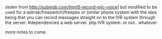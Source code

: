 stolen from http://subinsb.com/html5-record-mic-voice]
but modified to be used for a astrisk/freeswitch/freepbx or similar phone system with the idea
being that you can record messages straight on to the IVR system through the server.
#dependencies
a web server.
php
IVR system. or not.. whatever

more notes to come.
